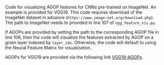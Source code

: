 Code for visualizing AGOP features for CNNs pre-trained on ImageNet.  An example is provided for VGG19.  This code requires download of the ImageNet dataset in advance (`https://www.image-net.org/download.php`).  The path to ImageNet needs to provided in line 107 of `vgg_feature_vis.py`. 

If AGOPs are provided by setting the path to the corresponding AGOP file in line 106, then the code will visualize the features extracted by AGOP on a given layer indexed by `layer_idx`.  Otherwise, the code will default to using the Neural Feature Matrix for visualization. 

AGOPs for VGG19 are provided via the following link [VGG19-AGOPs](https://drive.google.com/drive/u/1/folders/1d75clBAX58Vn4m2Gv7ymhMSG1QN8O4wG).
